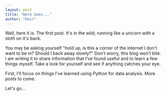 ```yaml
---
layout: post
title: "Here Goes..."
author: "Keir"
---
```


Well, here it is. The first post. It's in the wild; running like a unicorn with a sloth on it's back. 

You may be asking yourself "hold up, is this a corner of the internet I don't want to be in? Should I back away slowly?" Don't worry, this blog won't bite. I am writing it to share information that I've found useful and to learn a few things myself. Take a look for yourself and see if anything catches your eye.

First, I'll focus on things I've learned using Python for data analysis. More posts to come.

Let's go...
